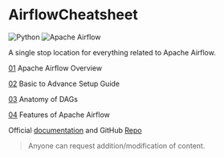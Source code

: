 # AirflowCheatsheet

![Python](https://img.shields.io/badge/language-Python-brightgreen.svg)
![Apache Airflow](https://img.shields.io/badge/tool-Airflow-brightgreen.svg)

A single stop location for everything related to Apache Airflow.


[01](./Overview/README.md) Apache Airflow Overview

[02](./Setup/README.md) Basic to Advance Setup Guide

[03](./DAG/README.md) Anatomy of DAGs

[04](./Features/README.md) Features of Apache Airflow



Official [documentation](https://airflow.apache.org/) and GitHub [Repo](https://github.com/apache/airflow)


> Anyone can request addition/modification of content.